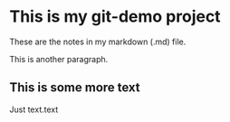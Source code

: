 # This is my git-demo project

These are the notes in my markdown (.md) file.

This is another paragraph.

## This is some more text

Just text.text

